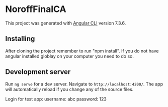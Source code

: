 # NoroffFinalCA
This project was generated with [Angular CLI](https://github.com/angular/angular-cli) version 7.3.6.

## Installing
After cloning the project remember to run "npm install". If you do not have angular installed globlay on your computer you need to do so.

## Development server
Run `ng serve` for a dev server. Navigate to `http://localhost:4200/`. The app will automatically reload if you change any of the source files.

Login for test app:
username: abc   password: 123
